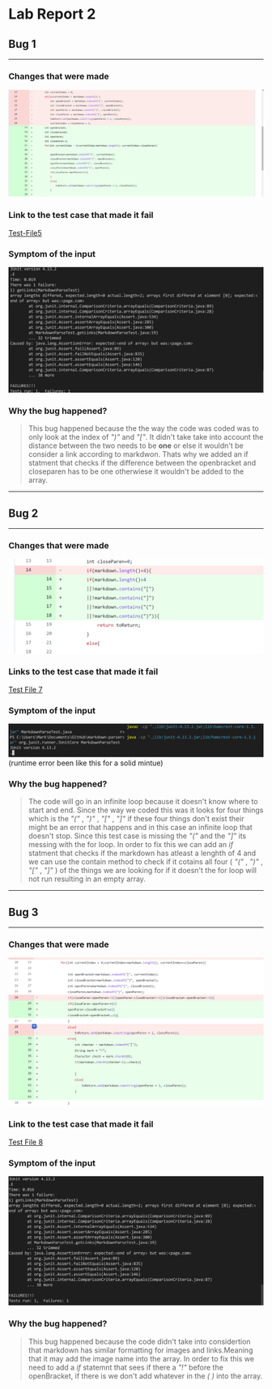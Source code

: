# __Lab Report 2__

## __Bug 1__
---

### Changes that were made

![image](7.png)

### Link to the test case that made it fail

[Test-File5](https://github.com/markruangrattham/markdown-parser/blob/main/test-file5.md?plain=1)

### Symptom of the input
![image](8.png)


### Why the bug happened?

>This bug happened because the
the way the code was coded was to only look at the index of *")"* and *"["*. It didn't take take into account the distance between the two needs to be **one** or else it wouldn't be consider a link according to markdwon. Thats why we added an if statment that checks if the difference between the openbracket and closeparen has to be one otherwiese it wouldn't be added to the array.
>
---
## __Bug 2__
---

### Changes that were made
![Image](12%20(2).png)

### Links to the test case that made it fail

[Test File 7](https://github.com/markruangrattham/markdown-parser/blob/main/test-file7.md)

### Symptom of the input

![Image](13.png)
(runtime error been like this for a solid mintue)

### Why the bug happened?
>The code will go in an infinite loop because it doesn't know where to start and end. Since the way we coded this was it looks for four things which is the *"("* ,  *")"* , *"["* , *"]"* if these four things don't exist their might be an error that happens and in this case an infinite loop that doesn't stop. Since this test case is missing the *"("* and the *"]"* its messing with the for loop. In order to fix this we can add an *if* statment that checks if the markdown has atleast a lenghth of 4 and we can use the contain method to check if it cotains all four ( *"("* ,  *")"* , *"["* , *"]"* ) of the things we are looking for if it doesn't the for loop will not run resulting in an empty array.
>


---

## __Bug 3__

---

### Changes that were made
![Image](9.png)

### Link to the test case that made it fail
[Test File 8](https://github.com/markruangrattham/markdown-parser/blob/main/test-file6.md?plain=1)

### Symptom of the input
![Image](10.png)

### Why the bug happened?
>This bug happened because the code didn't take into considertion that markdown has similar formatting for images and links.Meaning that it may add the image name into the array. In order to fix this we need to add a *if* statemnt that sees if there a *"!"* before the openBracket, if there is we don't add whatever in the *( )* into the array.
>









